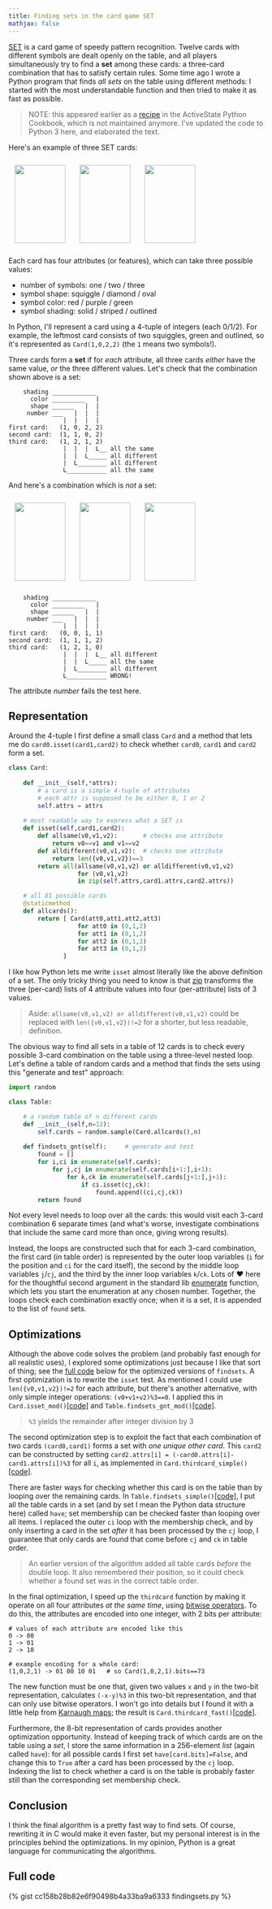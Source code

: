 ```yaml
---
title: Finding sets in the card game SET
mathjax: false
---
```

[SET](https://en.wikipedia.org/wiki/Set_(card_game)) is a card game of speedy pattern recognition.
Twelve cards with different symbols are dealt openly on the table, and all players simultaneously try to
find a **set** among these cards: a three-card combination that has to satisfy certain rules.
Some time ago I wrote a Python program that finds _all sets_ on the table using different methods:
I started with the most understandable function and then tried to make it as fast as possible.

<!--more-->

> NOTE: this appeared earlier as a [recipe](http://code.activestate.com/recipes/578508-finding-sets-in-the-card-game-set/)
> in the ActiveState Python Cookbook, which is not maintained anymore. I've updated the code to Python 3 here,
> and elaborated the text.

Here's an example of three SET cards:

<img src="/assets/img/62r.png" style="width: 100px; height: 154px; padding: 12px">
<img src="/assets/img/65r.png" style="width: 100px; height: 154px; padding: 12px">
<img src="/assets/img/77r.png" style="width: 100px; height: 154px; padding: 12px">

Each card has four attributes (or features), which can take three possible values:
- number of symbols: one / two / three
- symbol shape: squiggle / diamond / oval
- symbol color: red / purple / green
- symbol shading:  solid / striped / outlined

In Python, I'll represent a card using a 4-tuple of integers (each 0/1/2). For example, the leftmost card
consists of two squiggles, green and outlined, so it's represented as `Card(1,0,2,2)` (the `1` means
two symbols!). 

Three cards form a **set** if for _each_ attribute, all three cards _either_ have the same value,
_or_ the three different values. Let's check that the combination shown above is a set:

        shading ____________
          color _________   |
          shape ______   |  |
         number ___   |  |  |
                   |  |  |  |
    first card:   (1, 0, 2, 2)
    second card:  (1, 1, 0, 2)
    third card:   (1, 2, 1, 2)
                   |  |  |  L__ all the same
                   |  |  L_____ all different
                   |  L________ all different
                   L___________ all the same

And here's a combination which is _not_ a set:

<img src="/assets/img/31r.png" style="width: 100px; height: 154px; padding: 12px">
<img src="/assets/img/68r.png" style="width: 100px; height: 154px; padding: 12px">
<img src="/assets/img/23r.png" style="width: 100px; height: 154px; padding: 12px">

        shading ____________
          color _________   |
          shape ______   |  |
         number ___   |  |  |
                   |  |  |  |
    first card:   (0, 0, 1, 1)
    second card:  (1, 1, 1, 2)
    third card:   (1, 2, 1, 0)
                   |  |  |  L__ all different
                   |  |  L_____ all the same
                   |  L________ all different
                   L___________ WRONG!

The attribute _number_ fails the test here.

## Representation

Around the 4-tuple I first define a small class `Card` and a method that lets me do 
`card0.isset(card1,card2)` to check whether `card0`, `card1` and `card2` form a set.

```python
class Card:
    
    def __init__(self,*attrs):
        # a card is a simple 4-tuple of attributes
        # each attr is supposed to be either 0, 1 or 2
        self.attrs = attrs
    
    # most readable way to express what a SET is
    def isset(self,card1,card2):
        def allsame(v0,v1,v2):       # checks one attribute
            return v0==v1 and v1==v2
        def alldifferent(v0,v1,v2):  # checks one attribute
            return len({v0,v1,v2})==3
        return all(allsame(v0,v1,v2) or alldifferent(v0,v1,v2)
                   for (v0,v1,v2)
                   in zip(self.attrs,card1.attrs,card2.attrs))

    # all 81 possible cards
    @staticmethod
    def allcards():
        return [ Card(att0,att1,att2,att3)
                   for att0 in (0,1,2)
                   for att1 in (0,1,2) 
                   for att2 in (0,1,2)
                   for att3 in (0,1,2)
               ]
```

I like how Python lets me write `isset` almost literally like the above definition of a set.
The only tricky thing you need to know is that [zip](https://docs.python.org/3/library/functions.html#zip)
transforms the three (per-card) lists of 4 attribute values
into four (per-attribute) lists of 3 values.

> Aside: `allsame(v0,v1,v2) or alldifferent(v0,v1,v2)` could be replaced with
> `len({v0,v1,v2})!=2` for a shorter, but less readable, definition. 
  
The obvious way to find all sets in a table of 12 cards is to check every possible 3-card
combination on the table using a three-level
nested loop. Let's define a table of random cards and a method that finds the sets using this
"generate and test" approach:

```python
import random

class Table:

    # a random table of n different cards
    def __init__(self,n=12):
        self.cards = random.sample(Card.allcards(),n)
    
    def findsets_gnt(self):     # generate and test
        found = []
        for i,ci in enumerate(self.cards):
            for j,cj in enumerate(self.cards[i+1:],i+1):
                for k,ck in enumerate(self.cards[j+1:],j+1):
                    if ci.isset(cj,ck):
                        found.append((ci,cj,ck))
        return found
```
 
Not every level needs to loop over all the cards: this would visit each 3-card
combination 6 separate times (and what's worse, investigate combinations that include the same card more
than once, giving wrong results).

Instead, the loops are constructed such that for each 3-card combination, the first card (in table order)
is represented by the outer loop variables (`i` for the position and `ci` for the card itself),
the second by the middle loop variables `j`/`cj`, and the third by the inner loop variables `k`/`ck`.
Lots of ❤ here for the thoughtful second argument in the standard lib
[enumerate](https://docs.python.org/3/library/functions.html#enumerate) function, which lets
you start the enumeration at any chosen number.
Together, the loops check each combination exactly once; when it is a set,
it is appended to the list of `found` sets.

## Optimizations

Although the above code solves the problem (and probably fast enough for all realistic uses),
I explored some optimizations just because I like that sort of thing; see the
[full code](#file-findingsets-py) below for the
optimized versions of `findsets`.
A first optimization is to rewrite the `isset` test. As mentioned I could use `len({v0,v1,v2})!=2`
for each attribute, but there's another alternative, with only simple integer operations: `(v0+v1+v2)%3==0`.
I applied this in
`Card.isset_mod()`[[code]](#file-findingsets-py-L82) and
`Table.findsets_gnt_mod()`[[code]](#file-findingsets-py-L22).

> `%3` yields the remainder after integer division by 3 

The second optimization step is to exploit the fact that each combination of two cards `(card0,card1)`
forms a set with _one unique other card_. This `card2` can be constructed by setting
`card2.attrs[i] = (-card0.attrs[i]-card1.attrs[i])%3`
for all `i`, as implemented in `Card.thirdcard_simple()`[[code]](#file-findingsets-py-L87).

There are faster ways for checking whether this card is on the table than by looping over the remaining cards.
In `Table.findsets_simple()`[[code]](#file-findingsets-py-L31), I put all the table cards in a set
(and by set I mean the Python data structure here) called `have`;
set membership can be checked faster than looping over all items. I replaced the outer `ci` loop with the
membership check, and by only inserting a card in the set _after_ it has been processed by the `cj` loop,
I guarantee that only cards are found that come before `cj` and `ck` in table order.

> An earlier version of the algorithm added all table cards _before_ the double loop. It also remembered their
> position, so it could check whether a found set was in the correct table order.

In the final optimization, I speed up the `thirdcard` function by making it operate on all
four attributes _at the same time_, using
[bitwise operators](https://wiki.python.org/moin/BitwiseOperators).
To do this, the attributes are encoded into one integer, with 2 bits per attribute:

    # values of each attribute are encoded like this
    0 -> 00
    1 -> 01
    2 -> 10

    # example encoding for a whole card:
    (1,0,2,1) -> 01 00 10 01   # so Card(1,0,2,1).bits==73

The new function must be one that, given two values `x` and `y` in the two-bit representation,
calculates `(-x-y)%3` in this two-bit representation, and that can only use bitwise operators.
I won't go into details but I found it with a little help from
[Karnaugh maps](https://en.wikipedia.org/wiki/Karnaugh_map); the result is
`Card.thirdcard_fast()`[[code]](#file-findingsets-py-L91).

Furthermore, the 8-bit representation of cards provides another optimization opportunity.
Instead of keeping track of which cards are on the table using a _set_, I store the same
information in a 256-element _list_ (again called `have`): for all possible cards I first set `have[card.bits]=False`,
and change this to `True` after a card has been processed by the `cj` loop. Indexing the list to check whether
a card is on the table is probably faster still than the corresponding set membership check.

## Conclusion

I think the final algorithm is a pretty fast way to find sets. Of course, rewriting it in C
would make it even faster, but my personal interest is in the principles behind the optimizations.
In my opinion, Python is a great language for communicating the algorithms.

## Full code

{% gist cc158b28b82e6f90498b4a33ba9a6333 findingsets.py %}
